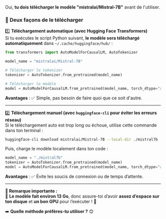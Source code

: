 Oui, **tu dois télécharger le modèle "mistralai/Mistral-7B"** avant de l'utiliser.  

### 📌 **Deux façons de le télécharger**  

1️⃣ **Téléchargement automatique (avec Hugging Face Transformers)**  
Si tu exécutes le script Python suivant, **le modèle sera téléchargé automatiquement** dans `~/.cache/huggingface/hub/` :  
```python
from transformers import AutoModelForCausalLM, AutoTokenizer

model_name = "mistralai/Mistral-7B"

# Télécharger le tokenizer
tokenizer = AutoTokenizer.from_pretrained(model_name)

# Télécharger le modèle
model = AutoModelForCausalLM.from_pretrained(model_name, torch_dtype="auto", device_map="auto")
```
**Avantages** : ✅ Simple, pas besoin de faire quoi que ce soit d'autre.  

---

2️⃣ **Téléchargement manuel (avec `huggingface-cli` pour éviter les erreurs réseau)**  
Si le téléchargement auto est trop long ou échoue, utilise cette commande dans ton terminal :  
```bash
huggingface-cli download mistralai/Mistral-7B --local-dir ./mistral7b
```
Puis, charge le modèle localement dans ton code :  
```python
model_name = "./mistral7b"
tokenizer = AutoTokenizer.from_pretrained(model_name)
model = AutoModelForCausalLM.from_pretrained(model_name, torch_dtype="auto", device_map="auto")
```
**Avantages** : ✅ Évite les soucis de connexion ou de temps d’attente.  

---

**📢 Remarque importante :**  
📌 **Le modèle fait environ 13 Go**, donc assure-toi d’avoir **assez d’espace sur ton disque** et **un bon GPU** pour l’exécuter ! 🚀  

➡️ **Quelle méthode préfères-tu utiliser ?** 😊